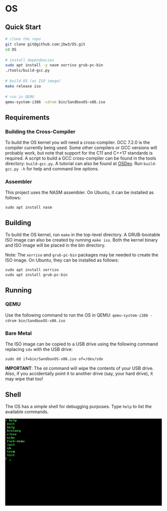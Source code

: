 # OS


## Quick Start

```sh
# clone the repo
git clone git@github.com:jbw3/OS.git
cd OS

# install dependencies
sudo apt install -y nasm xorriso grub-pc-bin
./tools/build-gcc.py

# build OS (as ISO image)
make release iso

# run in QEMU
qemu-system-i386 -cdrom bin/SandboxOS-x86.iso
```


## Requirements

### Building the Cross-Compiler

To build the OS kernel you will need a cross-compiler.
GCC 7.2.0 is the compiler currently being used.
Some other compilers or GCC versions will probably work, but note that support for the C11 and C++17 standards is required.
A script to build a GCC cross-compiler can be found in the tools directory: `build-gcc.py`.
A tutorial can also be found at [OSDev](http://wiki.osdev.org/GCC_Cross-Compiler).
Run `build-gcc.py -h` for help and command line options.

### Assembler

This project uses the NASM assembler.
On Ubuntu, it can be installed as follows:
```
sudo apt install nasm
```


## Building

To build the OS kernel, run `make` in the top-level directory. A GRUB-bootable ISO image can also be created by running `make iso`. Both the kernel binary and ISO image will be placed in the bin directory.

Note: The `xorriso` and `grub-pc-bin` packages may be needed to create the ISO image.
On Ubuntu, they can be installed as follows:
```
sudo apt install xorriso
sudo apt install grub-pc-bin
```


## Running

### QEMU

Use the following command to run the OS in QEMU:
`qemu-system-i386 -cdrom bin/SandboxOS-x86.iso`

### Bare Metal

The ISO image can be copied to a USB drive using the following command replacing `sdx` with the USB drive:

```
sudo dd if=bin/SandboxOS-x86.iso of=/dev/sdx
```

**IMPORTANT**: The `dd` command will wipe the contents of your USB drive. Also, if you accidentally point it to another drive (say, your hard drive), it may wipe that too!


## Shell

The OS has a simple shell for debugging purposes. Type `help` to list the available commands.

![help command](./doc/screenShots/shell-help.png "help command")
